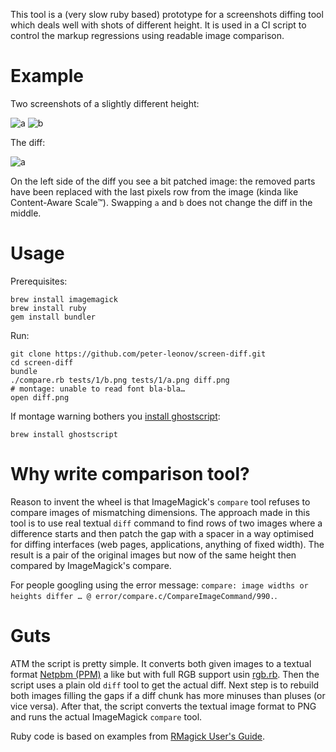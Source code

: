 This tool is a (very slow ruby based) prototype for a screenshots diffing tool which deals well with shots of different height. It is used in a CI script to control the markup regressions using readable image comparison.

# Example

Two screenshots of a slightly different height:

![a](tests/1/a.png) ![b](tests/1/b.png)

The diff:

![a](tests/1/diff.png)

On the left side of the diff you see a bit patched image: the removed parts have been replaced with the last pixels row from the image (kinda like Content-Aware Scale™). Swapping `a` and `b` does not change the diff in the middle.

# Usage

Prerequisites:

    brew install imagemagick
    brew install ruby
    gem install bundler

Run:

    git clone https://github.com/peter-leonov/screen-diff.git
    cd screen-diff
    bundle
    ./compare.rb tests/1/b.png tests/1/a.png diff.png
    # montage: unable to read font bla-bla…
    open diff.png

If montage warning bothers you [install ghostscript](http://stackoverflow.com/questions/13936256/imagemagick-error-while-running-convert-convert-unable-to-read-font/13936374#13936374):

    brew install ghostscript


# Why write comparison tool?

Reason to invent the wheel is that ImageMagick's `compare` tool refuses to compare images of mismatching dimensions. The approach made in this tool is to use real textual `diff` command to find rows of two images where a difference starts and then patch the gap with a spacer in a way optimised for diffing interfaces (web pages, applications, anything of fixed width). The result is a pair of the original images but now of the same height then compared by ImageMagick's compare.

For people googling using the error message: `compare: image widths or heights differ … @ error/compare.c/CompareImageCommand/990.`.


# Guts

ATM the script is pretty simple. It converts both given images to a textual format [Netpbm (PPM)](http://www.imagemagick.org/Usage/formats/#pbmplus_imagemagick) a like but with full RGB support usin [rgb.rb](rgb.rb). Then the script uses a plain old `diff` tool to get the actual diff. Next step is to rebuild both images filling the gaps if a diff chunk has more minuses than pluses (or vice versa). After that, the script converts the textual image format to PNG and runs the actual ImageMagick `compare` tool.

Ruby code is based on examples from [RMagick User's Guide](http://www.simplesystems.org/RMagick/doc/image2.html).
